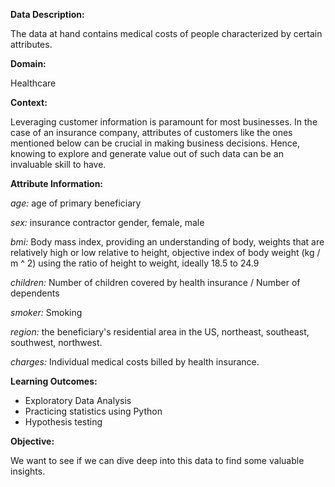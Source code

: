 **Data Description:**

The data at hand contains medical costs of people characterized by certain
attributes.

**Domain:**

Healthcare

**Context:**

Leveraging customer information is paramount for most businesses. In the case
of an insurance company, attributes of customers like the ones mentioned
below can be crucial in making business decisions. Hence, knowing to explore
and generate value out of such data can be an invaluable skill to have.

**Attribute Information:**

*age:* age of primary beneficiary

*sex:* insurance contractor gender, female, male

*bmi:* Body mass index, providing an understanding of body, weights that are
relatively high or low relative to height, objective index of body weight (kg / m ^
2) using the ratio of height to weight, ideally 18.5 to 24.9

*children:* Number of children covered by health insurance / Number of
dependents

*smoker:* Smoking

*region:* the beneficiary's residential area in the US, northeast, southeast,
southwest, northwest.

*charges:* Individual medical costs billed by health insurance.

**Learning Outcomes:**
- Exploratory Data Analysis
- Practicing statistics using Python
- Hypothesis testing

**Objective:**

We want to see if we can dive deep into this data to find some valuable insights.

